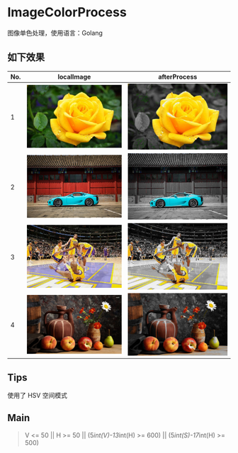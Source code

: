 # ImageColorProcess
图像单色处理，使用语言：Golang

## 如下效果

No. | localImage | afterProcess
---|---|---
1 | ![](pics/f2.jpg) | ![](pics/f2t.jpg)
2 | ![](pics/car.jpg) | ![](pics/cart.jpg)
3 | ![](pics/nba.jpg) | ![](pics/nbat.jpg)
4 | ![](pics/jingwu.jpg) | ![](pics/jingwut.jpg)

## Tips

使用了 HSV 空间模式

## Main

> V <= 50 || H >= 50 || (5*int(V)-13*int(H) >= 600) || (5*int(S)-17*int(H) >= 500)